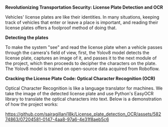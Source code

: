 **Revolutionizing Transportation Security: License Plate Detection and OCR**

Vehicles' license plates are like their identities. In many situations, keeping track of vehicles that enter or leave a place is important, and reading their license plates offers a foolproof method of doing that.

**Detecting  the plates**

To make the system "see" and read the license plate when a vehicle passes through the camera's field of view, first, the Yolov8 model detects the license plate, captures an image of it, and passes it to the next module of the project, which then proceeds to decipher the characters on the plate. The Yolov8 model is trained on open-source data acquired from Roboflow.

**Cracking the License Plate Code: Optical Character Recognition (OCR)**

Optical Character Recognition is like a language translator for machines. We take the image of the detected license plate and use Python's EasyOCR library to translate the optical characters into text. Below is a demonstration of how the project works:




https://github.com/sairagillani18k/License_plate_detection_OCR/assets/58274863/07204581-0147-4aa8-97a6-4e31f8aeb5c6

